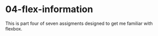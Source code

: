 # 04-flex-information
This is part four of seven assigments designed to get me familiar with flexbox.